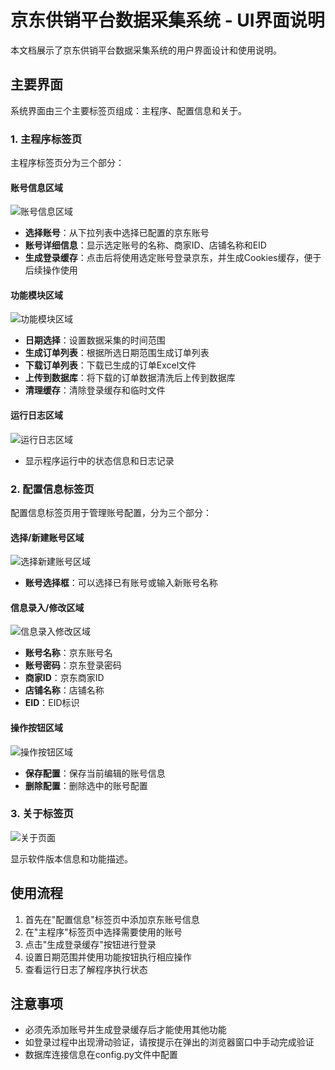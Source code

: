 # 京东供销平台数据采集系统 - UI界面说明

本文档展示了京东供销平台数据采集系统的用户界面设计和使用说明。

## 主要界面

系统界面由三个主要标签页组成：主程序、配置信息和关于。

### 1. 主程序标签页

主程序标签页分为三个部分：

#### 账号信息区域
![账号信息区域](img/main_account_info.png)

- **选择账号**：从下拉列表中选择已配置的京东账号
- **账号详细信息**：显示选定账号的名称、商家ID、店铺名称和EID
- **生成登录缓存**：点击后将使用选定账号登录京东，并生成Cookies缓存，便于后续操作使用

#### 功能模块区域
![功能模块区域](img/main_function.png)

- **日期选择**：设置数据采集的时间范围
- **生成订单列表**：根据所选日期范围生成订单列表
- **下载订单列表**：下载已生成的订单Excel文件
- **上传到数据库**：将下载的订单数据清洗后上传到数据库
- **清理缓存**：清除登录缓存和临时文件

#### 运行日志区域
![运行日志区域](img/main_log.png)

- 显示程序运行中的状态信息和日志记录

### 2. 配置信息标签页

配置信息标签页用于管理账号配置，分为三个部分：

#### 选择/新建账号区域
![选择新建账号区域](img/config_select.png)

- **账号选择框**：可以选择已有账号或输入新账号名称

#### 信息录入/修改区域
![信息录入修改区域](img/config_info.png)

- **账号名称**：京东账号名
- **账号密码**：京东登录密码
- **商家ID**：京东商家ID
- **店铺名称**：店铺名称
- **EID**：EID标识

#### 操作按钮区域
![操作按钮区域](img/config_buttons.png)

- **保存配置**：保存当前编辑的账号信息
- **删除配置**：删除选中的账号配置

### 3. 关于标签页

![关于页面](img/about.png)

显示软件版本信息和功能描述。

## 使用流程

1. 首先在"配置信息"标签页中添加京东账号信息
2. 在"主程序"标签页中选择需要使用的账号
3. 点击"生成登录缓存"按钮进行登录
4. 设置日期范围并使用功能按钮执行相应操作
5. 查看运行日志了解程序执行状态

## 注意事项

- 必须先添加账号并生成登录缓存后才能使用其他功能
- 如登录过程中出现滑动验证，请按提示在弹出的浏览器窗口中手动完成验证
- 数据库连接信息在config.py文件中配置 